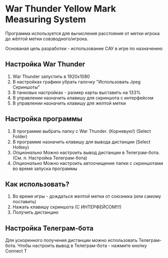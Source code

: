 # War Thunder Yellow Mark Measuring System
Программа используется для вычисления расстояния от метки игрока до жёлтой метки совзводного/игрока.

Основаная цель разработки - использование САУ в игре по назначению

## Настройка War Thunder
1. War Thunder запустить в 1920х1080
2. В настройках графики убрать галочку "Использовать Jpeg Скриншоты"
3. В танковых настройках - размер карты выставить на 133%
4. В управлении назначить клавишу для скриншота с интерфейсом
5. В управлении назначить клавишу для желтой метки

## Настройка программы
1. В программе выбрать папку с War Thunder. (Корневую!) (Select Folder)
2. В программе назначить клавишу для вывода дистанции (Select Hotkey)
3. *Опционально* Можно настроить вывод дистанции в Телеграм-бота. (См. п. Настройка Телеграм-бота)
4. *Опционально* Можно настроить автоочищение папки с скриншотами во время запуска программы

## Как использовать?
1. Во время игры - дождаться желтой метки от союзника (или самому поставить)
2. Нажать клавишу скриншота (С ИНТЕРФЕЙСОМ!!!)
3. Получить дистанцию

## Настройка Телеграм-бота
Для ускоренного получения дистанции можно использовать Телеграм-бота.
Чтобы настроить вывод в Телеграм-бота - нажмите кнопку Connect T
